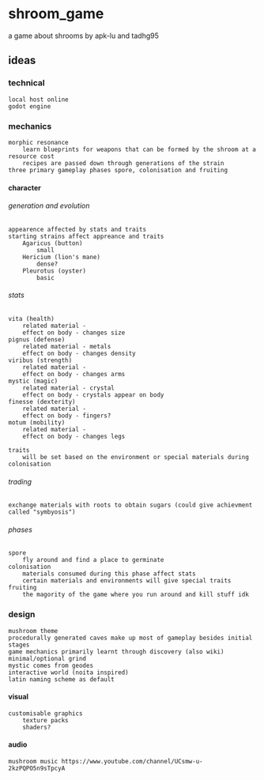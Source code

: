 # shroom_game
a game about shrooms by apk-lu and tadhg95

## ideas
### **technical**
	local host online
	godot engine
### **mechanics**
	morphic resonance
		learn blueprints for weapons that can be formed by the shroom at a resource cost
		recipes are passed down through generations of the strain
	three primary gameplay phases spore, colonisation and fruiting
#### character
###### generation and evolution
	appearence affected by stats and traits
	starting strains affect appreance and traits
		Agaricus (button)
			small
		Hericium (lion's mane)
			dense?
		Pleurotus (oyster)
			basic			
###### stats	
  	vita (health)
		related material - 
		effect on body - changes size
  	pignus (defense)
		related material - metals
		effect on body - changes density
  	viribus (strength)
		related material - 
		effect on body - changes arms
  	mystic (magic)
		related material - crystal
		effect on body - crystals appear on body
  	finesse (dexterity)
		related material - 
		effect on body - fingers?
  	motum (mobility)
		related material - 
		effect on body - changes legs

	traits
		will be set based on the environment or special materials during colonisation
###### trading
	exchange materials with roots to obtain sugars (could give achievment called "symbyosis")
###### phases
	spore
		fly around and find a place to germinate
	colonisation
		materials consumed during this phase affect stats
		certain materials and environments will give special traits
	fruiting
		the magority of the game where you run around and kill stuff idk

### **design**
	mushroom theme
	procedurally generated caves make up most of gameplay besides initial stages
	game mechanics primarily learnt through discovery (also wiki)
	minimal/optional grind
	mystic comes from geodes
	interactive world (noita inspired)
	latin naming scheme as default
#### visual	
	customisable graphics
		texture packs
		shaders?
#### audio
	mushroom music https://www.youtube.com/channel/UCsmw-u-2kzPQPO5n9sTpcyA
